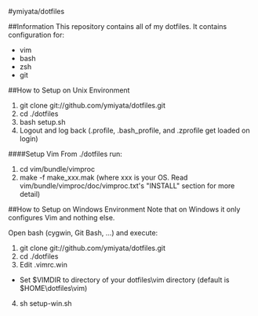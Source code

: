#ymiyata/dotfiles

##Information
This repository contains all of my dotfiles. It contains configuration for:

- vim
- bash
- zsh 
- git

##How to Setup on Unix Environment
1. git clone git://github.com/ymiyata/dotfiles.git
2. cd ./dotfiles
3. bash setup.sh
4. Logout and log back (.profile, .bash_profile, and .zprofile get loaded on login)

####Setup Vim
From ./dotfiles run:

1. cd vim/bundle/vimproc
2. make -f make_xxx.mak (where xxx is your OS. Read vim/bundle/vimproc/doc/vimproc.txt's "INSTALL" section for more detail)

##How to Setup on Windows Environment
Note that on Windows it only configures Vim and nothing else. 

Open bash (cygwin, Git Bash, ...) and execute:

1. git clone git://github.com/ymiyata/dotfiles.git
2. cd ./dotfiles
3. Edit .vimrc.win
 - Set $VIMDIR to directory of your dotfiles\vim directory (default is $HOME\dotfiles\vim)
4. sh setup-win.sh
